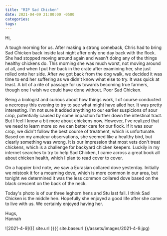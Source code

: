 ```yaml
---
title: "RIP Sad Chicken"
date: 2021-04-09 21:00:00 -0500
categories:
tags:
---
```


Hi,

A tough morning for us. After making a strong comeback, Chris had to bring Sad Chicken back inside last night after only one day back with the flock. She had stopped moving around again and wasn't doing any of the things healthy chickens do. This morning she was much worst, not moving around at all, and when I put her back in the crate after examining her, she just rolled onto her side. After we got back from the dog walk, we decided it was time to end her suffering as we didn't know what else to try. It was quick at least. A bit of a rite of passage for us towards becoming true farmers, though one I wish we could have done without. Poor Sad Chicken.

Being a biologist and curious about how things work, I of course conducted a necropsy this evening to try to see what might have ailed her. It was pretty interesting. I'm not sure it added anything to our earlier suspicions of sour crop, potentially caused by some impaction further down the intestinal tract. But I feel I know a bit more about chickens now. However, I've realized that we need to learn more so we can better care for our flock. If it was sour crop, we didn't follow the best course of treatment, which is unfortunate. Based on my amateur observations, she seemed like a healthy bird, but clearly something was wrong. It is our impression that most vets don't treat chickens, which is a challenge for backyard chicken keepers. Luckily in my internet searches to try to help Sad Chicken, I came across a great book all about chicken health, which I plan to read cover to cover.

On a happier bird note, we saw a Eurasian collared dove yesterday. Initially we mistook it for a mourning dove, which is more common in our area, but tonight we determined it was the less common collared dove based on the black crescent on the back of the neck.

Today's photo is of our three leghorn hens and Stu last fall. I think Sad Chicken is the middle hen. Hopefully she enjoyed a good life after she came to live with us. We certainly enjoyed having her.

Hugs,<br />
Hannah

![2021-4-9]({{ site.url }}{{ site.baseurl }}/assets/images/2021-4-9.jpg)